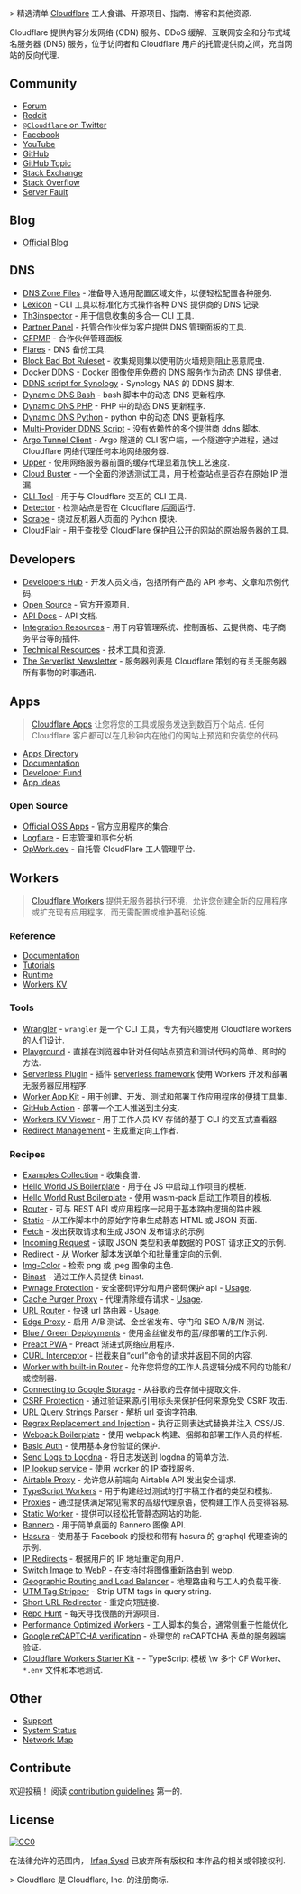 <div class="github-widget" data-repo="irazasyed/awesome-cloudflare"></div>

&gt; 精选清单 [Cloudflare](https://www.cloudflare.com) 工人食谱、开源项目、指南、博客和其他资源.

Cloudflare 提供内容分发网络 (CDN) 服务、DDoS 缓解、互联网安全和分布式域名服务器 (DNS) 服务，位于访问者和 Cloudflare 用户的托管提供商之间，充当网站的反向代理.



## Community

- [Forum](https://community.cloudflare.com)
- [Reddit](https://www.reddit.com/r/CloudFlare)
- [`@Cloudflare` on Twitter](https://twitter.com/cloudflare)
- [Facebook](https://www.facebook.com/Cloudflare)
- [YouTube](https://www.youtube.com/cloudflare-)
- [GitHub](https://github.com/cloudflare)
- [GitHub Topic](https://github.com/topics/cloudflare)
- [Stack Exchange](https://stackexchange.com/search?q=cloudflare)
- [Stack Overflow](https://stackoverflow.com/questions/tagged/cloudflare)
- [Server Fault](https://serverfault.com/questions/tagged/cloudflare)

## Blog

- [Official Blog](https://blog.cloudflare.com)

## DNS

- [DNS Zone Files](https://github.com/irazasyed/dns-zone-files) - 准备导入通用配置区域文件，以便轻松配置各种服务.
- [Lexicon](https://github.com/AnalogJ/lexicon) - CLI 工具以标准化方式操作各种 DNS 提供商的 DNS 记录.
- [Th3inspector](https://github.com/Moham3dRiahi/Th3inspector) - 用于信息收集的多合一 CLI 工具.
- [Partner Panel](https://github.com/ZE3kr/Cloudflare-CNAME-Setup) - 托管合作伙伴为客户提供 DNS 管理面板的工具.
- [CFPMP](https://github.com/Netrvin/CFPMP) - 合作伙伴管理面板.
- [Flares](https://github.com/lfaoro/flares) - DNS 备份工具.
- [Block Bad Bot Ruleset](https://github.com/SukkaW/cloudflare-block-bad-bot-ruleset) - 收集规则集以使用防火墙规则阻止恶意爬虫.
- [Docker DDNS](https://github.com/oznu/docker-cloudflare-ddns) - Docker 图像使用免费的 DNS 服务作为动态 DNS 提供者.
- [DDNS script for Synology](https://github.com/joshuaavalon/SynologyCloudflareDDNS) - Synology NAS 的 DDNS 脚本.
- [Dynamic DNS Bash](https://github.com/yulewang/cloudflare-api-v4-ddns) - bash 脚本中的动态 DNS 更新程序.
- [Dynamic DNS PHP](https://github.com/lyoshenka/cloudflare-ddns) - PHP 中的动态 DNS 更新程序.
- [Dynamic DNS Python](https://github.com/adrienbrignon/cloudflare-ddns) - python 中的动态 DNS 更新程序.
- [Multi-Provider DDNS Script](https://github.com/phuslu/ddns) - 没有依赖性的多个提供商 ddns 脚本.
- [Argo Tunnel Client](https://github.com/cloudflare/cloudflared) - Argo 隧道的 CLI 客户端，一个隧道守护进程，通过 Cloudflare 网络代理任何本地网络服务器.
- [Upper](https://github.com/ostark/upper) - 使用网络服务器前面的缓存代理显着加快工艺速度.
- [Cloud Buster](https://github.com/SageHack/cloud-buster) - 一个全面的渗透测试工具，用于检查站点是否存在原始 IP 泄漏.
- [CLI Tool](https://github.com/danielpigott/cloudflare-cli) - 用于与 Cloudflare 交互的 CLI 工具.
- [Detector](https://github.com/k4m4/cloudflare-detect) - 检测站点是否在 Cloudflare 后面运行.
- [Scrape](https://github.com/Anorov/cloudflare-scrape) - 绕过反机器人页面的 Python 模块.
- [CloudFlair](https://github.com/christophetd/CloudFlair) - 用于查找受 CloudFlare 保护且公开的网站的原始服务器的工具.

## Developers

- [Developers Hub](https://developers.cloudflare.com) - 开发人员文档，包括所有产品的 API 参考、文章和示例代码.
- [Open Source](https://cloudflare.github.io) - 官方开源项目.
- [API Docs](https://api.cloudflare.com) - API 文档.
- [Integration Resources](https://www.cloudflare.com/integrations) - 用于内容管理系统、控制面板、云提供商、电子商务平台等的插件.
- [Technical Resources](https://www.cloudflare.com/technical-resources) - 技术工具和资源.
- [The Serverlist Newsletter](https://blog.cloudflare.com/serverlist) - 服务器列表是 Cloudflare 策划的有关无服务器所有事物的时事通讯.

## Apps

> [Cloudflare Apps](https://www.cloudflare.com/apps/developers) 让您将您的工具或服务发送到数百万个站点. 任何 Cloudflare 客户都可以在几秒钟内在他们的网站上预览和安装您的代码.

- [Apps Directory](https://www.cloudflare.com/apps)
- [Documentation](https://www.cloudflare.com/apps/developer/docs/getting-started)
- [Developer Fund](https://www.cloudflare.com/fund)
- [App Ideas](https://github.com/cloudflare-apps/ideas)

### Open Source

- [Official OSS Apps](https://github.com/cloudflare-apps) - 官方应用程序的集合.
- [Logflare](https://github.com/Logflare/cloudflare-app) - 日志管理和事件分析.
- [OpWork.dev](https://github.com/hisorange/opwork) - 自托管 CloudFlare 工人管理平台.

## Workers

> [Cloudflare Workers](https://www.cloudflare.com/products/cloudflare-workers) 提供无服务器执行环境，允许您创建全新的应用程序或扩充现有应用程序，而无需配置或维护基础设施.

### Reference

- [Documentation](https://workers.cloudflare.com/docs)
- [Tutorials](https://workers.cloudflare.com/docs/tutorials)
- [Runtime](https://workers.cloudflare.com/docs/reference/runtime)
- [Workers KV](https://workers.cloudflare.com/docs/reference/storage)

### Tools

- [Wrangler](https://github.com/cloudflare/wrangler) - `wrangler` 是一个 CLI 工具，专为有兴趣使用 Cloudflare workers 的人们设计.
- [Playground](https://www.cloudflareworkers.com) - 直接在浏览器中针对任何站点预览和测试代码的简单、即时的方法.
- [Serverless Plugin](https://workers.cloudflare.com/docs/reference/tooling/serverless) - 插件 [serverless framework](https://github.com/serverless/serverless) 使用 Workers 开发和部署无服务器应用程序.
- [Worker App Kit](https://github.com/postlight/cloudflare-worker-app-kit) - 用于创建、开发、测试和部署工作应用程序的便捷工具集.
- [GitHub Action](https://github.com/cpilsworth/cloudflare-worker-action) - 部署一个工人推送到主分支.
- [Workers KV Viewer](https://github.com/jroyal/cloudflare-workers-kv-viewer) - 用于工作人员 KV 存储的基于 CLI 的交互式查看器.
- [Redirect Management](https://forwarding.app) - 生成重定向工作者.

### Recipes

- [Examples Collection](https://github.com/cloudflare/worker-examples) - 收集食谱.
- [Hello World JS Boilerplate](https://github.com/cloudflare/worker-template) - 用于在 JS 中启动工作项目的模板.
- [Hello World Rust Boilerplate](https://github.com/cloudflare/rustwasm-worker-template) - 使用 wasm-pack 启动工作项目的模板.
- [Router](https://github.com/cloudflare/worker-template-router) - 可与 REST API 或应用程序一起用于基本路由逻辑的路由器.
- [Static](https://github.com/cloudflare/worker-template-static) - 从工作脚本中的原始字符串生成静态 HTML 或 JSON 页面.
- [Fetch](https://github.com/cloudflare/worker-template-fetch) - 发出获取请求和生成 JSON 发布请求的示例.
- [Incoming Request](https://github.com/ashleygwilliams/worker-template-requests) - 读取 JSON 类型和表单数据的 POST 请求正文的示例.
- [Redirect](https://github.com/cloudflare/worker-template-redirect) - 从 Worker 脚本发送单个和批量重定向的示例.
- [Img-Color](https://github.com/xtuc/img-color-worker) - 检索 png 或 jpeg 图像的主色.
- [Binast](https://github.com/xtuc/binast-cf-worker-template) - 通过工作人员提供 binast.
- [Pwnage Protection](https://github.com/detroitenglish/pw-pwnage-cfworker) - 安全密码评分和用户密码保护 api - [Usage](https://community.cloudflare.com/t/estimate-strength-of-users-new-password-input-with-zxcvbn-and-query-haveibeenpwned-for-matches-against-known-hacked-accounts/26378).
- [Cache Purger Proxy](https://gist.github.com/vdbelt/20f116236d2ebffa92f131e679c0551a) - 代理清除缓存请求 - [Usage](https://community.cloudflare.com/t/worker-recipe-cache-purge-proxy/29978).
- [URL Router](https://github.com/berstend/service-worker-router) - 快速 url 路由器 - [Usage](https://community.cloudflare.com/t/open-source-fast-url-router-for-workers-js-typescript/33406).
- [Edge Proxy](https://github.com/DigitalOptimizationGroup/cloudflare-edge-proxy) - 启用 A/B 测试、金丝雀发布、守门和 SEO A/B/N 测试.
- [Blue / Green Deployments](https://github.com/DigitalOptimizationGroup/blue-green-cloudflare-workers) - 使用金丝雀发布的蓝/绿部署的工作示例.
- [Preact PWA](https://github.com/DigitalOptimizationGroup/cloudflare-worker-preact-pwa) - Preact 渐进式网络应用程序.
- [CURL Interceptor](https://github.com/Gaafar/curl-worker) - 拦截来自“curl”命令的请求并返回不同的内容.
- [Worker with built-in Router](https://github.com/anderly/cloudflare-worker-routing) - 允许您将您的工作人员逻辑分成不同的功能和/或控制器.
- [Connecting to Google Storage](https://community.cloudflare.com/t/connecting-to-google-storage/32350) - 从谷歌的云存储中提取文件.
- [CSRF Protection](https://gist.github.com/simonerni/3501b8de6320ac37398d08d9d2d08561) - 通过验证来源/引用标头来保护任何来源免受 CSRF 攻击.
- [URL Query Strings Parser](https://community.cloudflare.com/t/parse-url-query-strings-with-cloudflare-workers/90286) - 解析 url 查询字符串.
- [Regrex Replacement and Injection](https://community.cloudflare.com/t/perform-regex-replacements-and-inject-css-javascript-with-cloudflare-workers/90279) - 执行正则表达式替换并注入 CSS/JS.
- [Webpack Boilerplate](https://github.com/detroitenglish/cloudflare-workers-webpack-boilerplate) - 使用 webpack 构建、捆绑和部署工作人员的样板.
- [Basic Auth](https://github.com/dommmel/cloudflare-workers-basic-auth) - 使用基本身份验证的保护.
- [Send Logs to Logdna](https://github.com/boynet/cf-logdna-worker) - 将日志发送到 logdna 的简单方法.
- [IP lookup service](https://github.com/matthewgall/beta.ipinfo.in) - 使用 worker 的 IP 查找服务.
- [Airtable Proxy](https://github.com/portable-cto/airtable-proxy-worker) - 允许您从前端向 Airtable API 发出安全请求.
- [TypeScript Workers](https://github.com/udacity/cloudflare-typescript-workers) - 用于构建经过测试的打字稿工作者的类型和模拟.
- [Proxies](https://github.com/GitbookIO/proxies-on-cloudflare) - 通过提供满足常见需求的高级代理原语，使构建工作人员变得容易.
- [Static Worker](https://github.com/manatarms/static-worker) - 提供可以轻松托管静态网站的功能.
- [Bannero](https://github.com/nondanee/bannero) - 用于简单桌面的 Bannero 图像 API.
- [Hasura](https://github.com/nathanwaters/hasura-cloudflare-worker) - 使用基于 Facebook 的授权和带有 hasura 的 graphql 代理查询的示例.
- [IP Redirects](https://community.cloudflare.com/t/ip-redirects/18285) - 根据用户的 IP 地址重定向用户.
- [Switch Image to WebP](https://github.com/vidaxl-com/cloudflare_webworkers/blob/master/examples/webp.js) - 在支持时将图像重新路由到 webp.
- [Geographic Routing and Load Balancer](https://community.cloudflare.com/t/geographic-routing-and-load-balancing-with-cloudflare-workers/21900) - 地理路由和与工人的负载平衡.
- [UTM Tag Stripper](https://community.cloudflare.com/t/strip-utm-query-string/47941) - Strip UTM tags in query string.
- [Short URL Redirector](https://community.cloudflare.com/t/short-url-using-workers/39877) - 重定向短链接.
- [Repo Hunt](https://github.com/signalnerve/repo-hunt) - 每天寻找很酷的开源项目.
- [Performance Optimized Workers](https://github.com/pmeenan/cf-workers) - 工人脚本的集合，通常侧重于性能优化.
- [Google reCAPTCHA verification](https://github.com/HR/recaptcha-worker) - 处理您的 reCAPTCHA 表单的服务器端验证.
- [Cloudflare Workers Starter Kit](https://github.com/kriasoft/cloudflare-starter-kit) - - TypeScript 模板 \w 多个 CF Worker、`*.env` 文件和本地测试.

## Other

- [Support](https://support.cloudflare.com)
- [System Status](https://www.cloudflarestatus.com)
- [Network Map](https://www.cloudflare.com/network)

## Contribute

欢迎投稿！ 阅读 [contribution guidelines](https://github.com/irazasyed/awesome-cloudflare/blob/master/contributing.md) 第一的.

## License

[![CC0](https://mirrors.creativecommons.org/presskit/buttons/88x31/svg/cc-zero.svg)](https://creativecommons.org/publicdomain/zero/1.0)

在法律允许的范围内， [Irfaq Syed](https://github.com/irazasyed) 已放弃所有版权和
本作品的相关或邻接权利.

&gt; Cloudflare 是 Cloudflare, Inc. 的注册商标.
